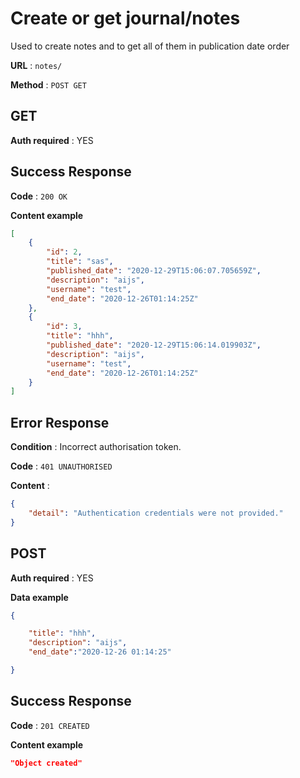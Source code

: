 # Create or get journal/notes

Used to create notes and to get all of them in publication date order

**URL** : `notes/`

**Method** : `POST GET`

## GET
**Auth required** : YES



## Success Response

**Code** : `200 OK`

**Content example**

```json
[
    {
        "id": 2,
        "title": "sas",
        "published_date": "2020-12-29T15:06:07.705659Z",
        "description": "aijs",
        "username": "test",
        "end_date": "2020-12-26T01:14:25Z"
    },
    {
        "id": 3,
        "title": "hhh",
        "published_date": "2020-12-29T15:06:14.019903Z",
        "description": "aijs",
        "username": "test",
        "end_date": "2020-12-26T01:14:25Z"
    }
]
```

## Error Response

**Condition** : Incorrect authorisation token.

**Code** : `401 UNAUTHORISED`

**Content** :

```json
{
    "detail": "Authentication credentials were not provided."
}
```



## POST
**Auth required** : YES

**Data example**

```json
{

    "title": "hhh",
    "description": "aijs",
    "end_date":"2020-12-26 01:14:25"

}
```



## Success Response

**Code** : `201 CREATED`

**Content example**

```json
"Object created"
```


